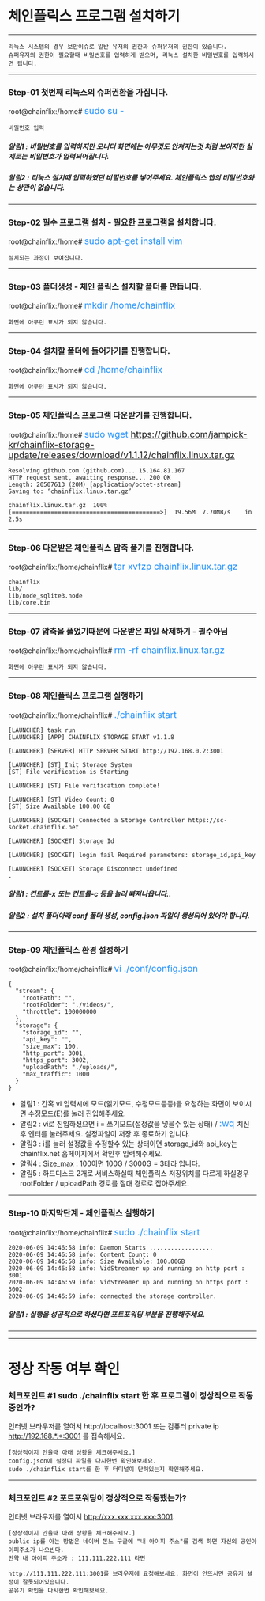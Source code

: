 # 체인플릭스 프로그램 설치하기
<hr>

```
리눅스 시스템의 경우 보안이슈로 일반 유저의 권한과 슈퍼유저의 권한이 있습니다.
슈퍼유저의 권한이 필요할때 비밀번호를 입력하게 받으며, 리눅스 설치한 비밀번호를 입력하시면 됩니다.
```

<hr>

### Step-01 첫번째 리눅스의 슈퍼권환을 가집니다.
root@chainflix:/home# <font color='dodgerblue' size=4> sudo su -</font>
```
비밀번호 입력
```
##### 알림1 : 비밀번호를 입력하지만 모니터 화면에는 아무것도 안쳐지는것 처럼 보이지만 실제로는 비밀번호가 입력되어집니다.
##### 알림2 : 리눅스 설치때 입력하였던 비밀번호를 넣어주세요. 체인플릭스 앱의 비밀번호와는 상관이 없습니다.

<hr>

### Step-02 필수 프로그램 설치 - 필요한 프로그램을 설치합니다.
root@chainflix:/home# <font color='dodgerblue' size=4> sudo apt-get install vim</font>
```
설치되는 과정이 보여집니다.
```

<hr>

### Step-03 폴더생성 - 체인 플릭스 설치할 폴더를 만듭니다.
root@chainflix:/home# <font color='dodgerblue' size=4> mkdir /home/chainflix</font>
```
화면에 아무런 표시가 되지 않습니다.
```

<hr>

### Step-04 설치할 폴더에 들어가기를 진행합니다.
root@chainflix:/home# <font color='dodgerblue' size=4> cd /home/chainflix</font>
```
화면에 아무런 표시가 되지 않습니다.
```

<hr>

### Step-05 체인플릭스 프로그램 다운받기를 진행합니다.
root@chainflix:/home# <font color='dodgerblue' size=4> sudo wget https://github.com/jampick-kr/chainflix-storage-update/releases/download/v1.1.12/chainflix.linux.tar.gz </font>
```
Resolving github.com (github.com)... 15.164.81.167
HTTP request sent, awaiting response... 200 OK
Length: 20507613 (20M) [application/octet-stream]
Saving to: ‘chainflix.linux.tar.gz’

chainflix.linux.tar.gz  100%[==========================================>]  19.56M  7.70MB/s    in 2.5s
```

<hr>

### Step-06 다운받은 체인플릭스 압축 풀기를 진행합니다.
root@chainflix:/home/chainflix# <font color='dodgerblue' size=4> tar xvfzp chainflix.linux.tar.gz</font>
```
chainflix
lib/
lib/node_sqlite3.node
lib/core.bin
```
<hr>

### Step-07 압축을 풀었기때문에 다운받은 파일 삭제하기 - 필수아님
root@chainflix:/home/chainflix# <font color='dodgerblue' size=4> rm -rf chainflix.linux.tar.gz</font>
```
화면에 아무런 표시가 되지 않습니다.
```
<hr>

### Step-08 체인플릭스 프로그램 실행하기
root@chainflix:/home/chainflix# <font color='dodgerblue' size=4> ./chainflix start</font>
```
[LAUNCHER] task run
[LAUNCHER] [APP] CHAINFLIX STORAGE START v1.1.8

[LAUNCHER] [SERVER] HTTP SERVER START http://192.168.0.2:3001

[LAUNCHER] [ST] Init Storage System
[ST] File verification is Starting

[LAUNCHER] [ST] File verification complete!

[LAUNCHER] [ST] Video Count: 0
[ST] Size Available 100.00 GB

[LAUNCHER] [SOCKET] Connected a Storage Controller https://sc-socket.chainflix.net

[LAUNCHER] [SOCKET] Storage Id

[LAUNCHER] [SOCKET] login fail Required parameters: storage_id,api_key

[LAUNCHER] [SOCKET] Storage Disconnect undefined
.
```
##### 알림1 : 컨트롤-x 또는 컨트롤-c 등을  눌러 빠져나옵니다..
##### 알림2 : 설치 폴더아래 conf 폴더 생성, config.json 파일이 생성되어 있어야 합니다.

<hr>

### Step-09 체인플릭스 환경 설정하기
root@chainflix:/home/chainflix#  <font color='dodgerblue' size=4> vi ./conf/config.json</font>
```
{
  "stream": {
    "rootPath": "",
    "rootFolder": "./videos/",
    "throttle": 100000000
  },
  "storage": {
    "storage_id": "",
    "api_key": "",
    "size_max": 100,
    "http_port": 3001,
    "https_port": 3002,
    "uploadPath": "./uploads/",
    "max_traffic": 1000
  }
}
```


- 알림1 : 간혹 vi 입력시에 모드(읽기모드, 수정모드등등)을 요청하는 화면이 보이시면 수정모드(E)를 눌러 진입해주세요.
- 알림2 : vi로 진입하셨으면 i = 쓰기모드(설정값을 넣을수 있는 상태) / <font color='dodgerblue' size=4> :wq </font> 치신 후 엔터를 눌러주세요. 설정파일이 저장 후 종료하기 입니다.
- 알림3 : i를 눌러 설정값을 수정할수 있는 상태이면 storage_id와 api_key는 chainflix.net 홈페이지에서 확인후 입력해주세요.
- 알림4 : Size_max : 100이면 100G / 3000G = 3테라 입니다.
- 알림5 : 하드디스크 2개로 서비스하실때 체인플릭스 저장위치를 다르게 하실경우 rootFolder / uploadPath 경로를 절대 경로로 잡아주세요.

<hr>

### Step-10 마지막단계 - 체인플릭스 실행하기
root@chainflix:/home/chainflix# <font color='dodgerblue' size=4>sudo ./chainflix start</font>
```
2020-06-09 14:46:58 info: Daemon Starts ..................
2020-06-09 14:46:58 info: Content Count: 0
2020-06-09 14:46:58 info: Size Available: 100.00GB
2020-06-09 14:46:58 info: VidStreamer up and running on http port : 3001
2020-06-09 14:46:59 info: VidStreamer up and running on https port : 3002
2020-06-09 14:46:59 info: connected the storage controller.
```
##### 알림1 : 실행을 성공적으로 하셨다면 포트포워딩 부분을 진행해주세요.

<hr>
<hr>

# 정상 작동 여부 확인
### 체크포인트 #1 sudo ./chainflix start 한 후 프로그램이 정상적으로 작동중인가?
인터넷 브라우저를 열어서 http://localhost:3001 또는 컴퓨터 private ip http://192.168.*.*:3001 를 접속해세요.
```
[정상적이지 안을때 아래 상황을 체크해주세요.]
config.json에 설정디 파일을 다시한번 확인해보세요.
sudo ./chainflix start를 한 후 터미널이 닫혀있는지 확인해주세요.
```

<hr>

### 체크포인트 #2 포트포워딩이 정상적으로 작동했는가?
인터넷 브라우저를 열어서 http://xxx.xxx.xxx.xxx:3001.

```
[정상적이지 안을때 아래 상황을 체크해주세요.]
public ip를 아는 방법은 네이버 똔느 구글에 "내 아이피 주소"를 검색 하면 자신의 공인아이피주소가 나오빈다.
만약 내 아이피 주소가 : 111.111.222.111 라면

http://111.111.222.111:3001를 브라우저에 요청해보세요. 화면이 안뜨시면 공유기 설정이 잘못되어있습니다.
공유기 확인을 다시한번 확인해보세요.

```
